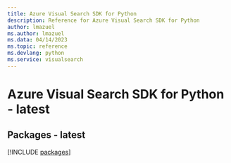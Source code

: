 ```yaml
---
title: Azure Visual Search SDK for Python
description: Reference for Azure Visual Search SDK for Python
author: lmazuel
ms.author: lmazuel
ms.data: 04/14/2023
ms.topic: reference
ms.devlang: python
ms.service: visualsearch
---
```

# Azure Visual Search SDK for Python - latest
## Packages - latest
[!INCLUDE [packages](visual-search-index.md)]